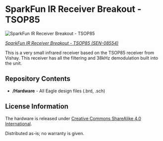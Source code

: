 SparkFun IR Receiver Breakout - TSOP85
========================================

![SparkFun IR Receiver Breakout - TSOP85](https://cdn.sparkfun.com//assets/parts/1/3/3/3/08554-01.jpg)

[*SparkFun IR Receiver Breakout - TSOP85 (SEN-08554)*](https://www.sparkfun.com/products/8554)

This is a very small infrared receiver based on the TSOP85 receiver from Vishay. 
This receiver has all the filtering and 38kHz demodulation built into the unit.

Repository Contents
-------------------
* **/Hardware** - All Eagle design files (.brd, .sch)


License Information
-------------------
The hardware is released under [Creative Commons ShareAlike 4.0 International](https://creativecommons.org/licenses/by-sa/4.0/).

Distributed as-is; no warranty is given.
